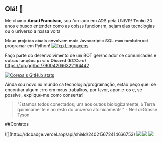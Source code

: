 <h2> Olá! 👋 </h2>
Me chamo <strong>Amati Francisco</strong>, sou formado em ADS pela UNIVR!
Tenho 20 anos e busco entender como as coisas funcionam, sejam elas tecnologias ou o universo
a nossa volta!

Meus projetos atuais envolvem mais Javascript e SQL mas também sei programar em Python!
[![Top Linguagens](https://github-readme-stats.vercel.app/api/top-langs/?username=coreosg&layout=compact)](https://github.com/coreosg/github-readme-stats)


Faço parte do desenvolvimento de um BOT gerenciador de comunidades e outras funções para o Discord (BGCord)
https://top.gg/bot/790042066322194442

[![Coreos's GitHub stats](https://github-readme-stats.vercel.app/api?username=coreosg&count_private=true&show_icons=true&theme=dracula&locale=pt-br&include_all_commits=true)](https://github.com/coreosg/github-readme-stats)


Ainda sou novo no mundo da tecnologia/programação, então peço que: se encontrar algum erro em meus trabalhos, 
por favor, aponte-os e, se possível, explique-me como consertar!


>"Estamos todos conectados; uns aos outros biologicamente, à Terra quimicamente e ao resto do universo atomicamente." - Neil deGrasse Tyson

##Contatos
<div>
![](https://dcbadge.vercel.app/api/shield/240215672414666753)
<a href="https://www.twitch.tv/coreosg" target="_blank"><img src="https://img.shields.io/badge/Twitch-9146FF?style=for-the-badge&logo=twitch&logoColor=white" target="_blank"></a>
<a href = "mailto:coreosgg@gmail.com"><img src="https://img.shields.io/badge/Gmail-D14836?style=for-the-badge&logo=gmail&logoColor=white" target="_blank"></a>
<a href="https://www.linkedin.com/in/amati-francisco-93aa30177" target="_blank"><img src="https://img.shields.io/badge/-LinkedIn-%230077B5?style=for-the-badge&logo=linkedin&logoColor=white" target="_blank"></a>   
</div>
